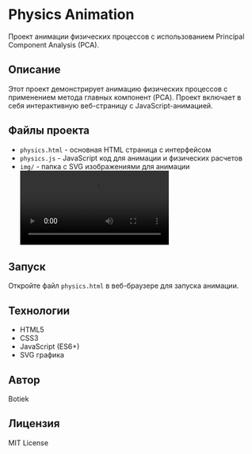 # Physics Animation

Проект анимации физических процессов с использованием Principal Component Analysis (PCA).

## Описание

Этот проект демонстрирует анимацию физических процессов с применением метода главных компонент (PCA). Проект включает в себя интерактивную веб-страницу с JavaScript-анимацией.

## Файлы проекта

- `physics.html` - основная HTML страница с интерфейсом
- `physics.js` - JavaScript код для анимации и физических расчетов
- `img/` - папка с SVG изображениями для анимации
![Image alt](https://github.com/Botiek/Gravitational-kinetic-animation/raw/refs/heads/main/prev.webm)
## Запуск

Откройте файл `physics.html` в веб-браузере для запуска анимации.

## Технологии

- HTML5
- CSS3
- JavaScript (ES6+)
- SVG графика

## Автор

Botiek

## Лицензия

MIT License
